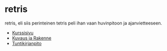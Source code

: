 # retris
retris, eli siis perinteinen tetris peli ihan vaan huvinpitoon ja ajanvietteeseen.

- [Kurssisivu](https://github.com/javaLabra/Javalabra2015-1)
- [Kuvaus ja Rakenne](dokumentointi/aiheenKuvausJaRakenne.md)
- [Tuntikirjanpito](dokumentointi/tuntikirjanpito.md)
